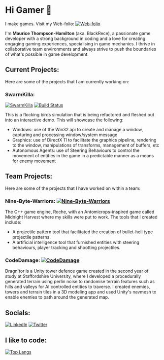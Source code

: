 # Hi Gamer 👋
I make games. Visit my Web-folio: [![Web-folio](https://img.shields.io/badge/Portfolio-Visit%20Site-brightgreen)](http://www.blackrece.co.uk)

I'm **Maurice Thompson-Hamilton** (aka. BlackRece), a passionate game developer with a strong background in coding and a love for creating engaging gaming experiences, specialising in game mechanics. I thrive in collaborative team environments and always strive to push the boundaries of what's possible in game development.

## Current Projects:
Here are some of the projects that I am currently working on:
### SwarmKilla: 
[![SwarmKilla](https://img.shields.io/badge/GitHub-RefactaMasta-blue)](https://github.com/BlackRece/RefactaMasta)
[![Build Status](https://github.com/BlackRece/RefactaMasta/workflows/Build/badge.svg?branch=main)](https://github.com/BlackRece/RefactaMasta/actions)

This is a flocking birds simulation that is being refactored and fleshed out into an interactive demo. This will showcase the following:
- Windows: use of the Win32 api to create and manage a window, capturing and processing window/system message
- Graphics: use of DirectX 11 to facilitate the graphics pipeline, rendering to the window, manipulations of transforms, management of buffers, etc
- Autonomous Agents: use of Steering Behaviours to control the movement of entities in the game in a predictable manner as a means for enemy movement

## Team Projects: 
Here are some of the projects that I have worked on within a team:
### Nine-Byte-Warriors: [![Nine-Byte-Warriors](https://img.shields.io/badge/GitHub-Nine--Byte--Warriors-black?logo=github)](https://github.com/Nine-Byte-Warriors)
The C++ game engine, Roche, with an Antomicrops-inspired game called Midnight Harvest where my skills were put to work.
The tools that I created include:
- A projectile pattern tool that facilitated the creation of bullet-hell type projectile patterns.
- A artificial intelligence tool that furnished entities with steering behaviours, player tracking and shootting projectiles.

### CodeDamage: [![CodeDamage](https://img.shields.io/badge/GitHub-TGPGame-blue.svg?style=flat-square&logo=github)](https://github.com/code-damage/TGPGame)
Dragn'tor is a Unity tower defence game created in the second year of study at Staffordshire University, where I developed a procedurally generated terrain using perlin noise to randomise terrain features such as hills and valleys for AI controlled entities to traverse. I created enemies, towers and terrain tiles in a 3D modeling app and used Unity's navmesh to enable enemies to path around the generated map.

## Socials:
[![LinkedIn](https://img.shields.io/badge/LinkedIn-Connect-blue?logo=linkedin)](https://www.linkedin.com/in/blackrece/)
[![Twitter](https://img.shields.io/badge/Twitter-Follow-blue?logo=twitter)](https://twitter.com/BlackRece)

## I like to code:
[![Top Langs](https://github-readme-stats.vercel.app/api/top-langs/?username=blackrece&theme=bear&langs_count=3)](https://github.com/blackrece/)

